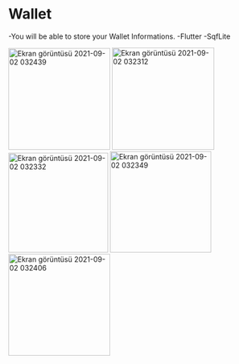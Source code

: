 # Wallet

-You will be able to store your Wallet Informations.
-Flutter
-SqfLite


<img width="202" alt="Ekran görüntüsü 2021-09-02 032439" src="https://user-images.githubusercontent.com/84295038/131762479-ec8f586b-292e-4184-9fde-0d8b7c74b585.png">


<img width="203" alt="Ekran görüntüsü 2021-09-02 032312" src="https://user-images.githubusercontent.com/84295038/131762606-c1f09c58-40ec-476a-909d-86e952aaf747.png">


<img width="198" alt="Ekran görüntüsü 2021-09-02 032332" src="https://user-images.githubusercontent.com/84295038/131762623-9a7ca5ff-7189-4042-831b-020d5b7ce6cd.png">


<img width="201" alt="Ekran görüntüsü 2021-09-02 032349" src="https://user-images.githubusercontent.com/84295038/131762643-347a9182-341b-4f4f-bb8e-3e0621d5332b.png">


<img width="202" alt="Ekran görüntüsü 2021-09-02 032406" src="https://user-images.githubusercontent.com/84295038/131762654-ba2fb985-1dfb-4607-a195-7d8efe154e6f.png">
